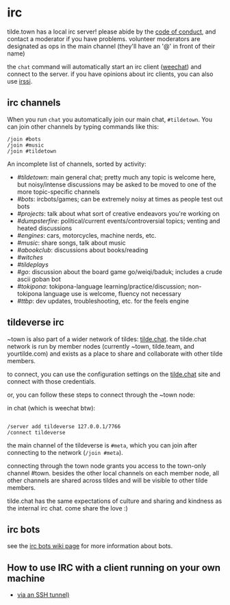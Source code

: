 irc
===

tilde.town has a local irc server! please abide by the
[code of conduct](../important/conduct.html), and contact a
moderator if you have problems. volunteer moderators are designated as ops in
the main channel (they'll have an '@' in front of their name)

the `chat` command will automatically start an irc client ([weechat](../learn/weechat.html)) and
connect to the server. if you have opinions about irc clients, you can also
use [irssi](../learn/irssi.html).

## irc channels

When you run `chat` you automatically join our main chat, `#tildetown`. You
can join other channels by typing commands like this:

    /join #bots
    /join #music
    /join #tildetown

An incomplete list of channels, sorted by activity:

* *#tildetown*: main general chat; pretty much any topic is welcome here, but
  noisy/intense discussions may be asked to be moved to one of the more
  topic-specific channels
* *#bots*: ircbots/games; can be extremely noisy at times as people test out
  bots
* *#projects*: talk about what sort of creative endeavors you're working on
* *#dumpsterfire*: political/current events/controversial topics; venting and
  heated discussions
* *#engines*: cars, motorcycles, machine nerds, etc.
* *#music*: share songs, talk about music
* *#abookclub*: discussions about books/reading
* *#witches*
* *#tildeplays*
* *#go*: discussion about the board game go/weiqi/baduk; includes a crude ascii
  goban bot
* *#tokipona*: tokipona-language learning/practice/discussion; non-tokipona
  language use is welcome, fluency not necessary
* *#ttbp*: dev updates, troubleshooting, etc. for the feels engine


## tildeverse irc

~town is also part of a wider network of tildes: [tilde.chat](https://tilde.chat).
the tilde.chat network is run by member nodes (currently ~town, tilde.team, and yourtilde.com)
and exists as a place to share and collaborate with other tilde members.

to connect, you can use the configuration settings on the [tilde.chat](https://tilde.chat) site and connect
with those credentials.

or, you can follow these steps to connect through the ~town node:

in chat (which is weechat btw):
<pre><code>
/server add tildeverse 127.0.0.1/7766
/connect tildeverse
</code></pre>

the main channel of the tildeverse is `#meta`, which you can join after
connecting to the network (`/join #meta`).

connecting through the town node grants you access to the town-only channel #town. besides the other
local channels on each member node, all other channels are shared across tildes and will be visible to
other tilde members.

tilde.chat has the same expectations of culture and sharing and kindness as the internal irc chat.
come share the love :)

## irc bots

see the [irc bots wiki page](bots/ircbots.html)
for more information about bots.

## How to use IRC with a client running on your own machine 

* [via an SSH tunnel)](http://tilde.town/~nick/sshtunnel.html)


